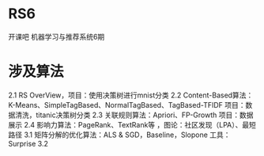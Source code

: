 # RS6
开课吧 机器学习与推荐系统6期
# 涉及算法
2.1 RS OverView，项目：使用决策树进行mnist分类
2.2 Content-Based算法：K-Means、SimpleTagBased、NormalTagBased、TagBased-TFIDF  项目：数据清洗，titanic决策树分类
2.3 关联规则算法：Apriori、FP-Growth 项目：数据展示
2.4 影响力算法：PageRank、TextRank等 ，图论：社区发现（LPA）、最短路径
3.1 矩阵分解的优化算法：ALS & SGD，Baseline，Slopone  工具：Surprise
3.2
